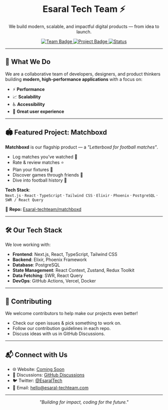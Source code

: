 <!-- Org Profile README for Esaral-techteam -->



<h1 align="center">Esaral Tech Team ⚡</h1>

<p align="center">
  We build modern, scalable, and impactful digital products — from idea to launch.
</p>

<p align="center">
  <a href="https://github.com/Esaral-techteam">
    <img src="https://img.shields.io/badge/Team-Esaral%20Tech-blue?style=flat-square" alt="Team Badge" />
  </a>
  <a href="https://github.com/Esaral-techteam/matchboxd">
    <img src="https://img.shields.io/badge/Project-Matchboxd-ffcc00?style=flat-square" alt="Project Badge" />
  </a>
  <a href="#">
    <img src="https://img.shields.io/badge/Status-Active-success?style=flat-square" alt="Status" />
  </a>
</p>

---

## 🚀 What We Do
We are a collaborative team of developers, designers, and product thinkers building **modern, high-performance applications** with a focus on:
- ⚡ **Performance**
- 📈 **Scalability**
- ♿ **Accessibility**
- 🎨 **Great user experience**

---

## 🏟 Featured Project: Matchboxd
**Matchboxd** is our flagship product — a *"Letterboxd for football matches"*.

- Log matches you’ve watched 📖
- Rate & review matches ⭐
- Plan your fixtures 📅
- Discover games through friends 👥
- Dive into football history 📜

**Tech Stack**:  
`Next.js` · `React` · `TypeScript` · `Tailwind CSS` · `Elixir` · `Phoenix` · `PostgreSQL` · `SWR / React Query`

📂 **Repo:** [Esaral-techteam/matchboxd](https://github.com/Esaral-techteam/matchboxd)

---

## 🛠 Our Tech Stack
We love working with:
- **Frontend**: Next.js, React, TypeScript, Tailwind CSS
- **Backend**: Elixir, Phoenix Framework
- **Database**: PostgreSQL
- **State Management**: React Context, Zustand, Redux Toolkit
- **Data Fetching**: SWR, React Query
- **DevOps**: GitHub Actions, Vercel, Docker

---

## 🤝 Contributing
We welcome contributors to help make our projects even better!  
- Check our open issues & pick something to work on.
- Follow our contribution guidelines in each repo.
- Discuss ideas with us in GitHub Discussions.

---

## 📬 Connect with Us
- 🌐 Website: [Coming Soon](#)
- 💬 Discussions: [GitHub Discussions](https://github.com/orgs/Esaral-techteam/discussions)
- 🐦 Twitter: [@EsaralTech](#)
- 📧 Email: hello@esaral-techteam.com

---

<p align="center">
  <em>"Building for impact, coding for the future."</em>
</p>
